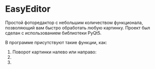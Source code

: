 # EasyEditor
Простой фоторедактор с небольшим количеством функционала, позволяющий вам быстро обработать любую картинку.
Проект был сделан с использованием библиотеки PyQt5.

В программе присутствуют такие функции, как:
1.  Поворот картинки налево или направо:
2.  
3.  
